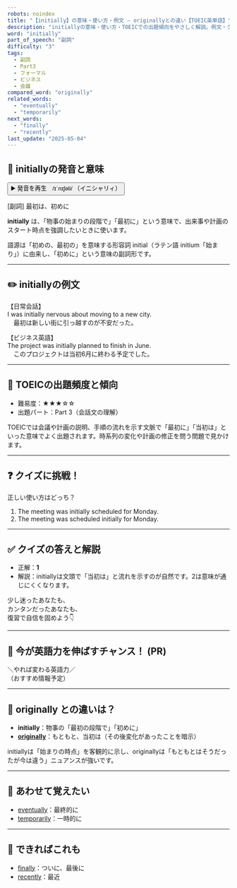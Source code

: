 ```yaml
---
robots: noindex
title: "【initially】の意味・使い方・例文 ― originallyとの違い【TOEIC英単語】"
description: "initiallyの意味・使い方・TOEICでの出題傾向をやさしく解説。例文・クイズ付きでoriginallyとの違いもわかりやすく学べます。"
word: "initially"
part_of_speech: "副詞"
difficulty: "3"
tags:
  - 副詞
  - Part3
  - フォーマル
  - ビジネス
  - 会議
compared_word: "originally"
related_words:
  - "eventually"
  - "temporarily"
next_words:
  - "finally"
  - "recently"
last_update: "2025-05-04"
---
```


## 🔰 initiallyの発音と意味

<button class="play-audio" onclick="playTTS('initially')">
  <span class="play-audio-main">
    ▶️ 発音を再生　/ɪˈnɪʃəli/
  </span>
  <span class="play-audio-sub">
    （イニシャリィ）
  </span>
</button>

[副詞] 最初は、初めに

**initially** は、「物事の始まりの段階で」「最初に」という意味で、出来事や計画のスタート時点を強調したいときに使います。

語源は「初めの、最初の」を意味する形容詞 initial（ラテン語 initium「始まり」）に由来し、「初めに」という意味の副詞形です。

---

## ✏️ initiallyの例文

【日常会話】  
I was initially nervous about moving to a new city.  
　最初は新しい街に引っ越すのが不安だった。

【ビジネス英語】  
The project was initially planned to finish in June.  
　このプロジェクトは当初6月に終わる予定でした。

---

## 🎯 TOEICの出題頻度と傾向

- 難易度：★★★☆☆
- 出題パート：Part 3（会話文の理解）

TOEICでは会議や計画の説明、手順の流れを示す文脈で「最初に」「当初は」といった意味でよく出題されます。時系列の変化や計画の修正を問う問題で見かけます。

---

## ❓ クイズに挑戦！

正しい使い方はどっち？

1. The meeting was initially scheduled for Monday.  
2. The meeting was scheduled initially for Monday.

---

## ✅ クイズの答えと解説

- 正解：**1**
- 解説：initiallyは文頭で「当初は」と流れを示すのが自然です。2は意味が通じにくくなります。

少し迷ったあなたも、  
カンタンだったあなたも、  
復習で自信を固めよう👇️

---

## 🚀 今が英語力を伸ばすチャンス！ (PR)

<div class="info-center">
＼やれば変わる英語力／<br>  
（おすすめ情報予定）
</div>

---

## 🤔  originally との違いは？

- **initially**：物事の「最初の段階で」「初めに」
- **[originally](/word/originally)**：もともと、当初は（その後変化があったことを暗示）

initiallyは「始まりの時点」を客観的に示し、originallyは「もともとはそうだったが今は違う」ニュアンスが強いです。

---

## 🧩 あわせて覚えたい

- [eventually](/word/eventually)：最終的に
- [temporarily](/word/temporarily)：一時的に

---

## 📖 できればこれも

- [finally](/word/finally)：ついに、最後に
- [recently](/word/recently)：最近

<!-- cvid: aid11_bid28 -->
